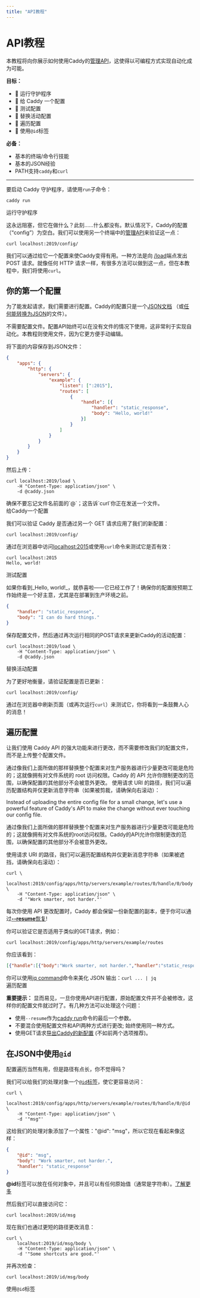 ```yaml
---
title: "API教程"
---
```


# API教程

本教程将向你展示如何使用Caddy的[管理API](/docs/api)，这使得以可编程方式实现自动化成为可能。

**目标：**
- 🔲 运行守护程序
- 🔲 给 Caddy 一个配置
- 🔲 测试配置
- 🔲 替换活动配置
- 🔲 遍历配置
- 🔲 使用`@id`标签

**必备：**
- 基本的终端/命令行技能
- 基本的JSON经验
- PATH支持`caddy`和`curl`

---

要启动 Caddy 守护程序，请使用`run`子命令：

<pre><code class="cmd bash">caddy run</code></pre>

<aside class="complete">运行守护程序</aside>

这永远阻塞，但它在做什么？此刻……什么都没有。默认情况下，Caddy的配置（“config”）为空白。我们可以使用另一个终端中的[管理API](api)来验证这一点：

<pre><code class="cmd bash">curl localhost:2019/config/</code></pre>

我们可以通过给它一个配置来使Caddy变得有用。一种方法是向 [/load](/docs/api#post-load)端点发出 POST 请求。就像任何 HTTP 请求一样，有很多方法可以做到这一点，但在本教程中，我们将使用`curl`。

## 你的第一个配置

为了能发起请求，我们需要进行配置。Caddy的配置只是一个[JSON文档](/docs/json/) （或[任何能转换为JSON](/docs/config-adapters)的文件）。

<aside class="tip">
    不需要配置文件。配置API始终可以在没有文件的情况下使用，这非常利于实现自动化。本教程则使用文件，因为它更方便手动编辑。	
</aside>

将下面的内容保存到JSON文件：

```json
{
	"apps": {
		"http": {
			"servers": {
				"example": {
					"listen": [":2015"],
					"routes": [
						{
							"handle": [{
								"handler": "static_response",
								"body": "Hello, world!"
							}]
						}
					]
				}
			}
		}
	}
}
```

然后上传：

<pre><code class="cmd bash">curl localhost:2019/load \
	-H "Content-Type: application/json" \
	-d @caddy.json
</code></pre>

<aside class="tip">
    确保不要忘记文件名前面的`@`；这告诉`curl`你正在发送一个文件。
</aside>

<aside class="complete">给Caddy一个配置</aside>

我们可以验证 Caddy 是否通过另一个 GET 请求应用了我们的新配置：

<pre><code class="cmd bash">curl localhost:2019/config/</code></pre>

通过在浏览器中访问[localhost:2015](http://localhost:2015)或使用`curl`命令来测试它是否有效：

<pre><code class="cmd"><span class="bash">curl localhost:2015</span>
Hello, world!</code></pre>

<aside class="complete">测试配置</aside>

如果你看到_Hello, world!_，就恭喜啦——它已经工作了！确保你的配置按预期工作始终是一个好主意，尤其是在部署到生产环境之前。

```json
{
	"handler": "static_response",
	"body": "I can do hard things."
}
```

保存配置文件，然后通过再次运行相同的POST请求来更新Caddy的活动配置：

<pre><code class="cmd bash">curl localhost:2019/load \
	-H "Content-Type: application/json" \
	-d @caddy.json
</code></pre>

<aside class="complete">替换活动配置</aside>

为了更好地衡量，请验证配置是否已更新：

<pre><code class="cmd bash">curl localhost:2019/config/</code></pre>

通过在浏览器中刷新页面（或再次运行`curl`）来测试它，你将看到一条鼓舞人心的消息！

## 遍历配置

让我们使用 Caddy API 的强大功能来进行更改，而不需要修改我们的配置文件，而不是上传整个配置文件。

通过像我们上面所做的那样替换整个配置来对生产服务器进行少量更改可能是危险的；这就像拥有对文件系统的 root 访问权限。Caddy 的 API 允许你限制更改的范围，以确保配置的其他部分不会被意外更改。
使用请求 URI 的路径，我们可以遍历配置结构并仅更新消息字符串（如果被剪裁，请确保向右滚动）：

Instead of uploading the entire config file for a small change, let's use a powerful feature of Caddy's API to make the change without ever touching our config file.

<aside class="tip">
通过像我们上面所做的那样替换整个配置来对生产服务器进行少量更改可能是危险的；这就像拥有对文件系统的root访问权限。Caddy的API允许你限制更改的范围，以确保配置的其他部分不会被意外更改。
</aside>

使用请求 URI 的路径，我们可以遍历配置结构并仅更新消息字符串（如果被遮挡，请确保向右滚动）：

<pre><code class="cmd bash">curl \
	localhost:2019/config/apps/http/servers/example/routes/0/handle/0/body \
	-H "Content-Type: application/json" \
	-d '"Work smarter, not harder."'
</code></pre>

<aside class="tip">
	每次你使用 API 更改配置时，Caddy 都会保留一份新配置的副本，便于你可以通过<a href="/docs/command-line#caddy-run"><b>--resume</b>恢复</a>!
</aside>

你可以验证它是否适用于类似的GET请求，例如：

<pre><code class="cmd bash">curl localhost:2019/config/apps/http/servers/example/routes</code></pre>

你应该看到：

```json
[{"handle":[{"body":"Work smarter, not harder.","handler":"static_response"}]}]
```

<aside class="tip">
    你可以使用<a href="https://stedolan.github.io/jq/">jq command</a>命令来美化 JSON 输出：<code>curl ... | jq</code>
</aside>

<aside class="complete">遍历配置</aside>

**重要提示：**
显而易见，一旦你使用API进行配置，原始配置文件并不会被修改，这样你的配置文件就过时了。有几种方法可以处理这个问题：

- 使用`--resume`作为[caddy run](/docs/command-line#caddy-run)命令的最后一个参数。
- 不要混合使用配置文件和API两种方式进行更改; 始终使用同一种方式。
- 使用GET请求[导出Caddy的新配置](/docs/api#get-configpath) (不如前两个选项推荐)。

## 在JSON中使用`@id`

配置遍历当然有用，但是路径有点长，你不觉得吗？

我们可以给我们的处理对象一个[`@id`标签](/docs/api#using-id-in-json)，使它更容易访问：

<pre><code class="cmd bash">curl \
	localhost:2019/config/apps/http/servers/example/routes/0/handle/0/@id \
	-H "Content-Type: application/json" \
	-d '"msg"'
</code></pre>

这给我们的处理对象添加了一个属性："@id": "msg"，所以它现在看起来像这样：

```json
{
	"@id": "msg",
	"body": "Work smarter, not harder.",
	"handler": "static_response"
}
```

<aside class="tip">
    <b>@id</b>标签可以放在任何对象中，并且可以有任何原始值（通常是字符串）。<a href="/docs/api#using-id-in-json">了解更多</a>
</aside>

然后我们可以直接访问它：

<pre><code class="cmd bash">curl localhost:2019/id/msg</code></pre>

现在我们也通过更短的路径更改消息：

<pre><code class="cmd bash">curl \
	localhost:2019/id/msg/body \
	-H "Content-Type: application/json" \
	-d '"Some shortcuts are good."'
</code></pre>

并再次检查：

<pre><code class="cmd bash">curl localhost:2019/id/msg/body</code></pre>

<aside class="complete">使用<code>@id</code>标签</aside>
